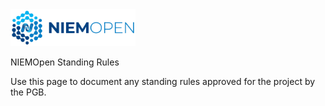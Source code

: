 <img src="artwork/NIEM-NO-Logo-v5.png" width="200">

NIEMOpen Standing Rules

Use this page to document any standing rules approved for the project by the PGB.
